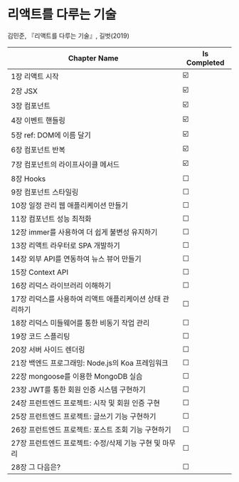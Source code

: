 # 리액트를 다루는 기술

김민준, 『리액트를 다루는 기술』, 길벗(2019)

| Chapter Name                                             | Is Completed |
| -------------------------------------------------------- | ------------ |
| 1장 리액트 시작                                          | ☑️           |
| 2장 JSX                                                  | ☑️           |
| 3장 컴포넌트                                             | ☑️           |
| 4장 이벤트 핸들링                                        | ☑️           |
| 5장 ref: DOM에 이름 달기                                 | ☑️           |
| 6장 컴포넌트 반복                                        | ☑️           |
| 7장 컴포넌트의 라이프사이클 메서드                       | ☑️           |
| 8장 Hooks                                                | ☐            |
| 9장 컴포넌트 스타일링                                    | ☐            |
| 10장 일정 관리 웹 애플리케이션 만들기                    | ☐            |
| 11장 컴포넌트 성능 최적화                                | ☐            |
| 12장 immer를 사용하여 더 쉽게 불변성 유지하기            | ☐            |
| 13장 리액트 라우터로 SPA 개발하기                        | ☐            |
| 14장 외부 API를 연동하여 뉴스 뷰어 만들기                | ☐            |
| 15장 Context API                                         | ☐            |
| 16장 리덕스 라이브러리 이해하기                          | ☐            |
| 17장 리덕스를 사용하여 리액트 애플리케이션 상태 관리하기 | ☐            |
| 18장 리덕스 미들웨어를 통한 비동기 작업 관리             | ☐            |
| 19장 코드 스플리팅                                       | ☐            |
| 20장 서버 사이드 렌더링                                  | ☐            |
| 21장 백엔드 프로그래밍: Node.js의 Koa 프레임워크         | ☐            |
| 22장 mongoose를 이용한 MongoDB 실습                      | ☐            |
| 23장 JWT를 통한 회원 인증 시스템 구현하기                | ☐            |
| 24장 프런트엔드 프로젝트: 시작 및 회원 인증 구현         | ☐            |
| 25장 프런트엔드 프로젝트: 글쓰기 기능 구현하기           | ☐            |
| 26장 프런트엔드 프로젝트: 포스트 조회 기능 구현하기      | ☐            |
| 27장 프런트엔드 프로젝트: 수정/삭제 기능 구현 및 마무리  | ☐            |
| 28장 그 다음은?                                          | ☐            |
